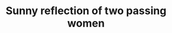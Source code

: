 ---
title: "Sunny reflection of two passing women"
picture: /assets/camera-roll/2016/2016-09-04-sunny-reflection-of-two-passing-women/20160904_192712764_iOS.jpg
thumbnail: /assets/camera-roll/2016/2016-09-04-sunny-reflection-of-two-passing-women/20160904_192712764_iOS-thumbnail.jpg
related:
  - Sunny reflection of a man with a backpack
  - Sunny reflection of a woman in pink
  - Sunny reflection of a woman in sandals
  - Sunny reflection of downtown Seattle
tags:
  - Women
  - Sidewalk
  - Reflection
  - Window
  - Photograph
  - Capitol Hill
---